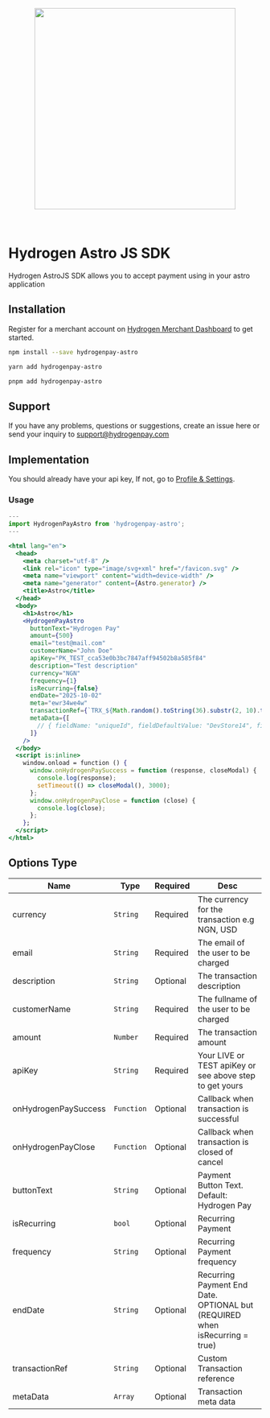 <p align="center">
<img width="400" valign="top" src="https://hydrogenshared.blob.core.windows.net/shared/hydrogen-logo.png" data-canonical-src="https://hydrogenshared.blob.core.windows.net/shared/hydrogen-logo.png" style="max-width:100%; ">
</p>
<br/>

# Hydrogen Astro JS SDK

Hydrogen AstroJS SDK allows you to accept payment using in your astro application

## Installation

Register for a merchant account on [Hydrogen Merchant Dashboard](https://dashboard.hydrogenpay.com) to get started.

```bash
npm install --save hydrogenpay-astro
```

```bash
yarn add hydrogenpay-astro
```

```bash
pnpm add hydrogenpay-astro
```

## Support

If you have any problems, questions or suggestions, create an issue here or send your inquiry to support@hydrogenpay.com

## Implementation

You should already have your api key, If not, go to [Profile & Settings](https://dashboard.hydrogenpay.com).

### Usage

```jsx
---
import HydrogenPayAstro from 'hydrogenpay-astro';
---

<html lang="en">
  <head>
    <meta charset="utf-8" />
    <link rel="icon" type="image/svg+xml" href="/favicon.svg" />
    <meta name="viewport" content="width=device-width" />
    <meta name="generator" content={Astro.generator} />
    <title>Astro</title>
  </head>
  <body>
    <h1>Astro</h1>
    <HydrogenPayAstro
      buttonText="Hydrogen Pay"
      amount={500}
      email="test@mail.com"
      customerName="John Doe"
      apiKey="PK_TEST_cca53e0b3bc7847aff94502b8a585f84"
      description="Test description"
      currency="NGN"
      frequency={1}
      isRecurring={false}
      endDate="2025-10-02"
      meta="ewr34we4w"
      transactionRef={`TRX_${Math.random().toString(36).substr(2, 10).toUpperCase()}`}
      metaData={[
        // { fieldName: "uniqueId", fieldDefaultValue: "DevStore14", fieldKey: "uniqueId", fieldType: 1 },
      ]}
    />
  </body>
  <script is:inline>
    window.onload = function () {
      window.onHydrogenPaySuccess = function (response, closeModal) {
        console.log(response);
        setTimeout(() => closeModal(), 3000);
      };
      window.onHydrogenPayClose = function (close) {
        console.log(close);
      };
    };
  </script>
</html>
```

## Options Type

| Name                 | Type       | Required | Desc                                                                        |
| -------------------- | ---------- | -------- | --------------------------------------------------------------------------- |
| currency             | `String`   | Required | The currency for the transaction e.g NGN, USD                               |
| email                | `String`   | Required | The email of the user to be charged                                         |
| description          | `String`   | Optional | The transaction description                                                 |
| customerName         | `String`   | Required | The fullname of the user to be charged                                      |
| amount               | `Number`   | Required | The transaction amount                                                      |
| apiKey               | `String`   | Required | Your LIVE or TEST apiKey or see above step to get yours                     |
| onHydrogenPaySuccess | `Function` | Optional | Callback when transaction is successful                                     |
| onHydrogenPayClose   | `Function` | Optional | Callback when transaction is closed of cancel                               |
| buttonText           | `String`   | Optional | Payment Button Text. Default: Hydrogen Pay                                  |
| isRecurring          | `bool`     | Optional | Recurring Payment                                                           |
| frequency            | `String`   | Optional | Recurring Payment frequency                                                 |
| endDate              | `String`   | Optional | Recurring Payment End Date. OPTIONAL but (REQUIRED when isRecurring = true) |
| transactionRef      | `String`   | Optional | Custom Transaction reference |
| metaData      | `Array`   | Optional | Transaction meta data |

